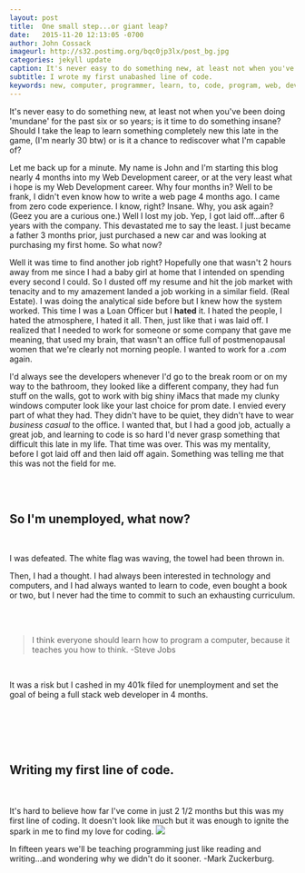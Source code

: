 ```yaml
---
layout: post
title:  One small step...or giant leap?
date:   2015-11-20 12:13:05 -0700
author: John Cossack
imageurl: http://s32.postimg.org/bqc0jp3lx/post_bg.jpg
categories: jekyll update
caption: It's never easy to do something new, at least not when you've been doing 'mundane' for the past six or so years; is it time to do something insane? Should I take the leap to learn something completely new this late in the game, (I'm nearly 30 btw) or is it a chance to rediscover what I'm capable of?
subtitle: I wrote my first unabashed line of code.
keywords: new, computer, programmer, learn, to, code, program, web, development,
---
```

<div class = "wrapper">
It's never easy to do something new, at least not when you've been doing 'mundane' for the past six or so years; is it time to do something insane? Should I take the leap to learn something completely new this late in the game, (I'm nearly 30 btw) or is it a chance to rediscover what I'm capable of?

Let me back up for a minute. My name is John and I'm starting this blog nearly 4 months into my Web Development career, or at the very least what i hope is my Web Development career. Why four months in? Well to be frank, I didn't even know how to write a web page 4 months ago. I came from zero code experience. I know, right? Insane. Why, you ask again? (Geez you are a curious one.) Well I lost my job. Yep, I got laid off...after 6 years with the company. This devastated me to say the least. I just became a father 3 months prior, just purchased a new car and was looking at purchasing my first home. So what now?

Well it was time to find another job right? Hopefully one that wasn't 2 hours away from me since I had a baby girl at home that I intended on spending every second I could. So I dusted off my resume and hit the job market with tenacity and to my amazement landed a job working in a similar field. (Real Estate). I was doing the analytical side before but I knew how the system worked. This time I was a Loan Officer but I <strong>hated</strong> it. I hated the people, I hated the atmosphere, I hated it all. Then, just like that i was laid off. I realized that I needed to work for someone or some company that gave me meaning, that used my brain, that wasn't an office full of postmenopausal women that we're clearly not morning people. I wanted to work for a <em>.com</em> again.

I'd always see the developers whenever I'd go to the break room or on my way to the bathroom, they looked like a different company, they had fun stuff on the walls, got to work with big shiny iMacs that made my clunky windows computer look like your last choice for prom date. I envied every part of what they had. They didn't have to be quiet, they didn't have to wear <em>business casual</em> to the office. I wanted that, but I had a good job, actually a great job, and learning to code is so hard I'd never grasp something that difficult this late in my life. That time was over. This was my mentality, before I got laid off and then laid off again. Something was telling me that this was not the field for me.
<div><br></div>
<div><br></div>

<h2>So I'm unemployed, what now?</h2>
<div><br></div>

I was defeated. The white flag was waving, the towel had been thrown in.

Then, I had a thought. I had always been interested in technology and computers, and I had always wanted to learn to code, even bought a book or two, but I never had the time to commit to such an exhausting curriculum.
<div><br></div>
<div><br></div>

<blockquote> I think everyone should learn how to program a computer, because it teaches you how to think.  -Steve Jobs</blockquote>
<div><br></div>

It was a risk but I cashed in my 401k filed for unemployment and set the goal of being a full stack web developer in 4 months.
<div><br></div>
<div><br></div>
<div><br></div>
<div><br></div>
<h2>Writing my first line of code.</h2>
<div><br></div>
<div><br></div>
It's hard to believe how far I've come in just 2 1/2 months but this was my first line of coding. It doesn't look like much but it was enough to ignite the spark in me to find my love for coding.

<img src = "http://s32.postimg.org/u71twru6d/firstcode.png">

<span class="caption text-muted">In fifteen years we'll be teaching programming just like reading and writing...and wondering why we didn't do it sooner. -Mark Zuckerburg.</span>
</div>

